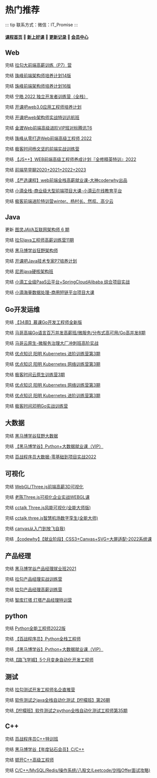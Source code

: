 # 热门推荐

::: tip
联系方式：微信：IT_Promise
:::

#### [**课程首页**](../../README.md) 💖 [**新上好课**](./xshk.md) 💖 [**更新记录**](./gxjl-2023.md) 💖 [**会员中心**](./vip.md)

## Web

完结 [拉勾大前端高薪训练（P7）营](https://kaiwu.lagou.com/fe_enhancement.html)

完结 [珠峰前端架构师培养计划14版](http://www.zhufengpeixun.cn/main/course/index.html)

完结 [珠峰前端架构师培养计划16版](http://www.zhufengpeixun.cn/main/course/index.html)

完结 [宁皓 2022 独立开发者训练营（全栈）](https://mp.weixin.qq.com/s/ZobRzRrY-ITPqGiWDRNImQ)

完结 [开课吧web3.0应用工程师培养计划](https://wx.kaikeba.com/vipcourse/tye3hvurya/6o38qeuxe9)

完结 [开课吧web架构师实战特训远航班](https://www.kaikeba.com/course/vip/426)

完结 [金渡Web前端高级进阶VIP班对标腾讯T6](https://ke.qq.com/course/461341)

完结 [珠峰从零打造Web前端高级工程师 2022](https://ke.qq.com/course/package/23043)

完结 [极客时间杨文坚的前端实战训练营](https://u.geekbang.org/subject/fe3rd)

完结 [【JS++】WEB前端高级工程师养成计划『全修精英特训』2022](https://ke.qq.com/course/334138)

完结 [前端早早聊2020+2021+2022+2023](https://www.zaozao.run/course)

完结 [【严选课程】web前端全栈高薪就业课-大神coderwhy出品](https://ke.qq.com/course/4903388#term_id=105074578)

完结 [小滴全栈-商业级大型前端项目大课-小滴云在线教育平台](https://xdclass.net/videoDetailsPage?id=84)

完结 [极客前端进阶特训营winter、杨村长、然叔、高少云](https://u.geekbang.org/subject/fe4th)

## Java

更新 [图灵JAVA互联网架构师 6 期](https://vip.tulingxueyuan.cn/detail/p_63b51bd0e4b07b05582beaa4/8?product_id=p_63b51bd0e4b07b05582beaa4)

完结 [拉勾java工程师高薪训练营11期](https://kaiwu.lagou.com/java_architect.html)

完结 [黑马博学谷狂野架构师](https://www.boxuegu.com/subject/architect-01.html) 

完结 [开课吧Java技术专家P7培养计划](https://www.kaikeba.com/course/vip/598)

完结 [尼恩java硬核架构班](http://invalid.uri/)

完结 [小滴工业级PaaS云平台+SpringCloudAlibaba 综合项目实战](https://xdclass.net/videoDetailsPage?id=62)

完结 [小滴海量数据处理-商用短链平台项目大课](https://xdclass.net/videoDetailsPage?id=71)

## Go开发运维

完结 [【34周】慕课Go开发工程师全新版](https://class.imooc.com/sale/newgo)

完结 [马哥高端Go语言百万并发高薪班/微服务/分布式高可用/Go高并发8期](https://ke.qq.com/course/406096)

完结 [马哥云原生-微服务治理大厂冲刺班高阶实战](https://ke.qq.com/course/340397)

完结 [优点知识 阳明 Kubernetes 进阶训练营第3期](https://youdianzhishi.com/web/course/1030)

完结 [优点知识 阳明 Kubernetes 网络训练营第3期](https://youdianzhishi.com/web/course/1031)

完结 [极客时间云原生训练营3期](https://u.geekbang.org/subject/cloudnative)

完结 [优点知识 阳明 Kubernetes 网络训练营第3期](https://youdianzhishi.com/web/course/1031)

完结 [优点知识 阳明 Kubernetes 进阶训练营第3期](https://youdianzhishi.com/web/course/1030)

完结 [极客时间邓明Go实战训练营](https://u.geekbang.org/subject/go2nd)

## 大数据

完结 [黑马博学谷狂野大数据](https://www.boxuegu.com/subject/data-03.html)

完结 [【黑马博学谷】Python+大数据就业课（VIP）](https://www.boxuegu.com/class/detail-4300.html)

完结 [百战程序员大数据-零基础到项目实战2022](http://www.itbaizhan.cn/course/data)

## 可视化

完结 [WebGL/Three.js前端高薪3D可视化](https://study.163.com/course/introduction.htm?courseId=1212760820)

完结 [老陈Three.js可视化企业实战WEBGL课](https://study.163.com/course/introduction.htm?courseId=1212491801)

完结 [cctalk Three.js风能可视化(全能大师版)](https://www.cctalk.com/m/group/90244646)

完结 [cctalk three.js智慧机场数字孪生(全能大师)](https://www.cctalk.com/m/group/90399402)

完结 [canvas从入门到放飞自我)](https://appwhrkrsz84443.h5.xiaoeknow.com/v1/goods/goods_detail/p_62a6c23fe4b01c509abd5cb7?type=3)

完结 [【codewhy】【就业阶段】CSS3+Canvas+SVG+大屏适配-2022系统课](https://ke.qq.com/course/5066569)

## 产品经理

 完结 [黑马博学谷产品经理就业班2021](https://www.boxuegu.com/class/outline-3861.html)

完结 [拉勾产品经理实战训练营](https://kaiwu.lagou.com/pm_essential.html)

完结 [拉勾产品经理高薪训练营](https://edu.lagou.com/growth/sem/pm__enhancement.html)

完结 [智库灯塔 灯塔产品经理特训营](http://www.dengta360.cn/pm.html)

## python

完结 [Python全能工程师2022版](https://class.imooc.com/sale/python2021)

完结 [【百战程序员】Python全栈工程师](http://www.itbaizhan.cn/course/python)

完结 [【黑马博学谷】Python+大数据就业课（VIP）](https://www.boxuegu.com/class/detail-4300.html)

完结[【路飞学城】5个月变身自动化开发工程师](https://www.luffycity.com/light-course/automation-python)

## 测试

完结 [拉勾测试开发工程师名企直推营](https://kaiwu.lagou.com/test_engineer.html)

完结 [软件测试之java全栈自动化测试【柠檬班】第26期](https://ke.qq.com/course/package/32180)

完结[【柠檬班】软件测试之python全栈自动化测试工程师第35期](https://ke.qq.com/course/325554)

## C++

完结 [百战程序员C++特训班](https://www.itbaizhan.com/stages/id/39)

完结 [黑马博学谷【年度钻石会员】C/C++](https://www.boxuegu.com/class/detail-1335.html)

完结 [顿开C++高级工程师](https://ke.qq.com/course/package/47576)

完结 [C/C++/MySQL/Redis/操作系统/八股文/Leetcode/剑指Offer面试攻略)](https://ke.qq.com/course/5478818)